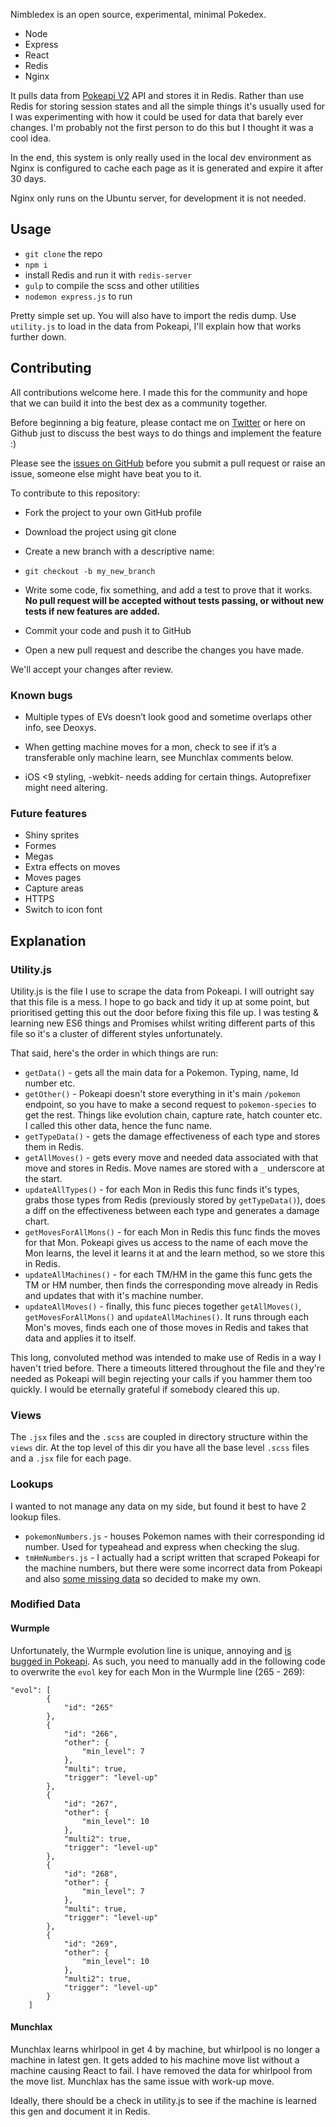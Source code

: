 Nimbledex is an open source, experimental, minimal Pokedex.

- Node
- Express
- React
- Redis
- Nginx

It pulls data from [Pokeapi V2](http://pokeapi.co/) API and stores it in Redis. Rather than use Redis for storing session states and all the simple things it's usually used for I was experimenting with how it could be used for data that barely ever changes. I'm probably not the first person to do this but I thought it was a cool idea.

In the end, this system is only really used in the local dev environment as Nginx is configured to cache each page as it is generated and expire it after 30 days.

Nginx only runs on the Ubuntu server, for development it is not needed.

## Usage

- `git clone` the repo
- `npm i`
- install Redis and run it with `redis-server`
- `gulp` to compile the scss and other utilities
- `nodemon express.js` to run

Pretty simple set up. You will also have to import the redis dump. Use `utility.js` to load in the data from Pokeapi, I'll explain how that works further down.

## Contributing

All contributions welcome here. I made this for the community and hope that we can build it into the best dex as a community together.

Before beginning a big feature, please contact me on [Twitter](https://twitter.com/mildrenben) or here on Github just to discuss the best ways to do things and implement the feature :)

Please see the [issues on GitHub](https://github.com/mildrenben/nimbledex/issues) before you submit a pull request or raise an issue, someone else might have beat you to it.

To contribute to this repository:

- Fork the project to your own GitHub profile

- Download the project using git clone

- Create a new branch with a descriptive name:

- `git checkout -b my_new_branch`

- Write some code, fix something, and add a test to prove that it works. **No pull request will be accepted without tests passing, or without new tests if new features are added.**

- Commit your code and push it to GitHub

- Open a new pull request and describe the changes you have made.

We'll accept your changes after review.

### Known bugs

- Multiple types of EVs doesn’t look good and sometime overlaps other info, see Deoxys.

- When getting machine moves for a mon, check to see if it’s a transferable only machine learn, see Munchlax comments below.

- iOS <9 styling, -webkit- needs adding for certain things. Autoprefixer might need altering.

### Future features

- Shiny sprites
- Formes
- Megas
- Extra effects on moves
- Moves pages
- Capture areas
- HTTPS
- Switch to icon font

## Explanation

### Utility.js

Utility.js is the file I use to scrape the data from Pokeapi. I will outright say that this file is a mess. I hope to go back and tidy it up at some point, but prioritised getting this out the door before fixing this file up. I was testing & learning new ES6 things and Promises whilst writing different parts of this file so it's a cluster of different styles unfortunately.

That said, here's the order in which things are run:

- `getData()` - gets all the main data for a Pokemon. Typing, name, Id number etc.
- `getOther()` - Pokeapi doesn't store everything in it's main `/pokemon` endpoint, so you have to make a second request to `pokemon-species` to get the rest. Things like evolution chain, capture rate, hatch counter etc. I called this other data, hence the func name.
- `getTypeData()` - gets the damage effectiveness of each type and stores them in Redis.
- `getAllMoves()` - gets every move and needed data associated with that move and stores in Redis. Move names are stored with a `_` underscore at the start.
- `updateAllTypes()` - for each Mon in Redis this func finds it's types, grabs those types from Redis (previously stored by `getTypeData()`), does a diff on the effectiveness between each type and generates a damage chart.
- `getMovesForAllMons()` - for each Mon in Redis this func finds the moves for that Mon. Pokeapi gives us access to the name of each move the Mon learns, the level it learns it at and the learn method, so we store this in Redis.
- `updateAllMachines()` - for each TM/HM in the game this func gets the TM or HM number, then finds the corresponding move already in Redis and updates that with it's machine number.
- `updateAllMoves()` - finally, this func pieces together `getAllMoves()`, `getMovesForAllMons()` and `updateAllMachines()`. It runs through each Mon's moves, finds each one of those moves in Redis and takes that data and applies it to itself.

This long, convoluted method was intended to make use of Redis in a way I haven't tried before. There a timeouts littered throughout the file and they're needed as Pokeapi will begin rejecting your calls if you hammer them too quickly. I would be eternally grateful if somebody cleared this up.

### Views

The `.jsx` files and the `.scss` are coupled in directory structure within the `views` dir. At the top level of this dir you have all the base level `.scss` files and a `.jsx` file for each page.

### Lookups

I wanted to not manage any data on my side, but found it best to have 2 lookup files.

- `pokemonNumbers.js` - houses Pokemon names with their corresponding id number. Used for typeahead and express when checking the slug.
- `tmHmNumbers.js` - I actually had a script written that scraped Pokeapi for the machine numbers, but there were some incorrect data from Pokeapi and also [some missing data](https://github.com/PokeAPI/pokeapi/issues/196) so decided to make my own.

### Modified Data

#### Wurmple
Unfortunately, the Wurmple evolution line is unique, annoying and [is bugged in Pokeapi](https://github.com/PokeAPI/pokeapi/issues/163). As such, you need to manually add in the following code to overwrite the `evol` key for each Mon in the Wurmple line (265 - 269):

```
"evol": [
        {
            "id": "265"
        },
        {
            "id": "266",
            "other": {
                "min_level": 7
            },
            "multi": true,
            "trigger": "level-up"
        },
        {
            "id": "267",
            "other": {
                "min_level": 10
            },
            "multi2": true,
            "trigger": "level-up"
        },
        {
            "id": "268",
            "other": {
                "min_level": 7
            },
            "multi": true,
            "trigger": "level-up"
        },
        {
            "id": "269",
            "other": {
                "min_level": 10
            },
            "multi2": true,
            "trigger": "level-up"
        }
    ]
```

#### Munchlax

Munchlax learns whirlpool in get 4 by machine, but whirlpool is no longer a machine in latest gen. It gets added to his machine move list without a machine causing React to fail. I have removed the data for whirlpool from the move list. Munchlax has the same issue with work-up move.

Ideally, there should be a check in utility.js to see if the machine is learned this gen and document it in Redis.
